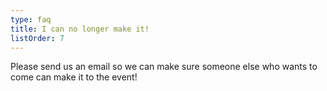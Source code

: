 ```yaml
---
type: faq
title: I can no longer make it!
listOrder: 7
---
```

Please send us an email so we can make sure someone else who wants to come can make it to the event!
